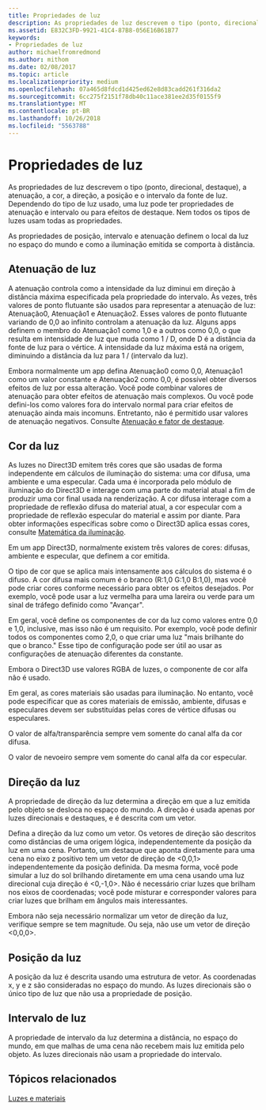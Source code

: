 ```yaml
---
title: Propriedades de luz
description: As propriedades de luz descrevem o tipo (ponto, direcional, destaque), a atenuação, a cor, a direção, a posição e o intervalo da fonte de luz.
ms.assetid: E832C3FD-9921-41C4-87B8-056E16B61B77
keywords:
- Propriedades de luz
author: michaelfromredmond
ms.author: mithom
ms.date: 02/08/2017
ms.topic: article
ms.localizationpriority: medium
ms.openlocfilehash: 07a465d8fdcd1d425ed62e8d83cadd261f316da2
ms.sourcegitcommit: 6cc275f2151f78db40c11ace381ee2d35f0155f9
ms.translationtype: MT
ms.contentlocale: pt-BR
ms.lasthandoff: 10/26/2018
ms.locfileid: "5563788"
---
```

# <a name="light-properties"></a>Propriedades de luz


As propriedades de luz descrevem o tipo (ponto, direcional, destaque), a atenuação, a cor, a direção, a posição e o intervalo da fonte de luz. Dependendo do tipo de luz usado, uma luz pode ter propriedades de atenuação e intervalo ou para efeitos de destaque. Nem todos os tipos de luzes usam todas as propriedades.

As propriedades de posição, intervalo e atenuação definem o local da luz no espaço do mundo e como a iluminação emitida se comporta à distância.

## <a name="span-idlightattenuationspanspan-idlightattenuationspanspan-idlightattenuationspanlight-attenuation"></a><span id="Light_Attenuation"></span><span id="light_attenuation"></span><span id="LIGHT_ATTENUATION"></span>Atenuação de luz


A atenuação controla como a intensidade da luz diminui em direção à distância máxima especificada pela propriedade do intervalo. Às vezes, três valores de ponto flutuante são usados para representar a atenuação de luz: Atenuação0, Atenuação1 e Atenuação2. Esses valores de ponto flutuante variando de 0,0 ao infinito controlam a atenuação da luz. Alguns apps definem o membro do Atenuação1 como 1,0 e a outros como 0,0, o que resulta em intensidade de luz que muda como 1 / D, onde D é a distância da fonte de luz para o vértice. A intensidade da luz máxima está na origem, diminuindo a distância da luz para 1 / (intervalo da luz).

Embora normalmente um app defina Atenuação0 como 0,0, Atenuação1 como um valor constante e Atenuação2 como 0,0, é possível obter diversos efeitos de luz por essa alteração. Você pode combinar valores de atenuação para obter efeitos de atenuação mais complexos. Ou você pode defini-los como valores fora do intervalo normal para criar efeitos de atenuação ainda mais incomuns. Entretanto, não é permitido usar valores de atenuação negativos. Consulte [Atenuação e fator de destaque](attenuation-and-spotlight-factor.md).

## <a name="span-idlightcolorspanspan-idlightcolorspanspan-idlightcolorspanlight-color"></a><span id="Light_Color"></span><span id="light_color"></span><span id="LIGHT_COLOR"></span>Cor da luz


As luzes no Direct3D emitem três cores que são usadas de forma independente em cálculos de iluminação do sistema: uma cor difusa, uma ambiente e uma especular. Cada uma é incorporada pelo módulo de iluminação do Direct3D e interage com uma parte do material atual a fim de produzir uma cor final usada na renderização. A cor difusa interage com a propriedade de reflexão difusa do material atual, a cor especular com a propriedade de reflexão especular do material e assim por diante. Para obter informações específicas sobre como o Direct3D aplica essas cores, consulte [Matemática da iluminação](mathematics-of-lighting.md).

Em um app Direct3D, normalmente existem três valores de cores: difusas, ambiente e especular, que definem a cor emitida.

O tipo de cor que se aplica mais intensamente aos cálculos do sistema é o difuso. A cor difusa mais comum é o branco (R:1,0 G:1,0 B:1,0), mas você pode criar cores conforme necessário para obter os efeitos desejados. Por exemplo, você pode usar a luz vermelha para uma lareira ou verde para um sinal de tráfego definido como "Avançar".

Em geral, você define os componentes de cor da luz como valores entre 0,0 e 1,0, inclusive, mas isso não é um requisito. Por exemplo, você pode definir todos os componentes como 2,0, o que criar uma luz "mais brilhante do que o branco." Esse tipo de configuração pode ser útil ao usar as configurações de atenuação diferentes da constante.

Embora o Direct3D use valores RGBA de luzes, o componente de cor alfa não é usado.

Em geral, as cores materiais são usadas para iluminação. No entanto, você pode especificar que as cores materiais de emissão, ambiente, difusas e especulares devem ser substituídas pelas cores de vértice difusas ou especulares.

O valor de alfa/transparência sempre vem somente do canal alfa da cor difusa.

O valor de nevoeiro sempre vem somente do canal alfa da cor especular.

## <a name="span-idlightdirectionspanspan-idlightdirectionspanspan-idlightdirectionspanlight-direction"></a><span id="Light_Direction"></span><span id="light_direction"></span><span id="LIGHT_DIRECTION"></span>Direção da luz


A propriedade de direção da luz determina a direção em que a luz emitida pelo objeto se desloca no espaço do mundo. A direção é usada apenas por luzes direcionais e destaques, e é descrita com um vetor.

Defina a direção da luz como um vetor. Os vetores de direção são descritos como distâncias de uma origem lógica, independentemente da posição da luz em uma cena. Portanto, um destaque que aponta diretamente para uma cena no eixo z positivo tem um vetor de direção de &lt;0,0,1&gt; independentemente da posição definida. Da mesma forma, você pode simular a luz do sol brilhando diretamente em uma cena usando uma luz direcional cuja direção é &lt;0,-1,0&gt;. Não é necessário criar luzes que brilham nos eixos de coordenadas; você pode misturar e corresponder valores para criar luzes que brilham em ângulos mais interessantes.

Embora não seja necessário normalizar um vetor de direção da luz, verifique sempre se tem magnitude. Ou seja, não use um vetor de direção &lt;0,0,0&gt;.

## <a name="span-idlightpositionspanspan-idlightpositionspanspan-idlightpositionspanlight-position"></a><span id="Light_Position"></span><span id="light_position"></span><span id="LIGHT_POSITION"></span>Posição da luz


A posição da luz é descrita usando uma estrutura de vetor. As coordenadas x, y e z são consideradas no espaço do mundo. As luzes direcionais são o único tipo de luz que não usa a propriedade de posição.

## <a name="span-idlightrangespanspan-idlightrangespanspan-idlightrangespanlight-range"></a><span id="Light_Range"></span><span id="light_range"></span><span id="LIGHT_RANGE"></span>Intervalo de luz


A propriedade de intervalo da luz determina a distância, no espaço do mundo, em que malhas de uma cena não recebem mais luz emitida pelo objeto. As luzes direcionais não usam a propriedade do intervalo.

## <a name="span-idrelated-topicsspanrelated-topics"></a><span id="related-topics"></span>Tópicos relacionados


[Luzes e materiais](lights-and-materials.md)

 

 




